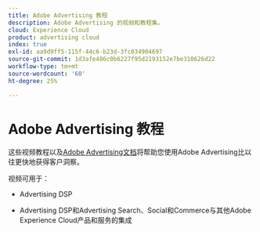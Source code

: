 ```yaml
---
title: Adobe Advertising 教程
description: Adobe Advertising 的视频和教程集。
cloud: Experience Cloud
product: advertising cloud
index: true
exl-id: aa9d9ff5-115f-44c6-b23d-3fc034904697
source-git-commit: 1d3afe486c0b6227f95d2193152e7be310626d22
workflow-type: tm+mt
source-wordcount: '60'
ht-degree: 25%

---
```


# Adobe Advertising 教程

这些视频教程以及[Adobe Advertising文档](https://experienceleague.adobe.com/zh-hans/docs/advertising)将帮助您使用Adobe Advertising比以往更快地获得客户洞察。

视频可用于：

* Advertising DSP

* Advertising DSP和Advertising Search、Social和Commerce与其他Adobe Experience Cloud产品和服务的集成

<!--
See other -learn tutorials landing pages to get ideas for additional content
-->
